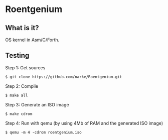 Roentgenium
===========


What is it?
-----------

OS kernel in Asm/C/Forth.


Testing
-------

Step 1: Get sources

	$ git clone https://github.com/narke/Roentgenium.git

Step 2: Compile

	$ make all

Step 3: Generate an ISO image

	$ make cdrom

Step 4: Run with qemu (by using 4Mb of RAM and the generated ISO image)

	$ qemu -m 4 -cdrom roentgenium.iso
